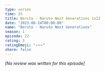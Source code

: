 ```yaml
---
type: series
time: 25
title: Boruto - Naruto Next Generations 1x22
date: "2023-08-24T00:00:00"
name: "Boruto - Naruto Next Generations"
season: 1
episode: 22
rating: 3
ratingEmoji: "⭐️⭐️⭐️"
share: false
---
```


_[No review was written for this episode]_
